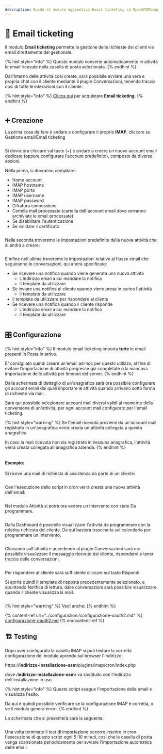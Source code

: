 ```yaml
---
description: Guida al modulo aggiuntivo Email ticketing in OpenSTAManager
---
```


# 📗 Email ticketing

Il modulo **Email ticketing** permette la gestione delle richieste dei clienti via email direttamente dal gestionale.&#x20;

{% hint style="info" %}
Questo modulo converte automaticamente in attività le email ricevute nella casella di posta selezionata.
{% endhint %}

Dall'interno delle attività così create, sarà possibile avviare una vera e propria chat con il cliente mediante il plugin Conversazioni, tenendo traccia così di tutte le interazioni con il cliente.

{% hint style="info" %}
[Clicca qui](https://shop.openstamanager.com/prodotto/email-ticketing/) per acquistare **Email ticketing**.
{% endhint %}

<figure><img src="../.gitbook/assets/immagine (850).png" alt=""><figcaption></figcaption></figure>

## ➕ Creazione

La prima cosa da fare è andare a configurare il proprio **IMAP**, cliccare su Gestione email/Email ticketing

<figure><img src="../.gitbook/assets/immagine (40).png" alt=""><figcaption></figcaption></figure>

Si dovrà ora cliccare sul tasto (+) e andare a creare un nuovo account email dedicato (oppure configurare l'account predefinito), composto da diverse sezioni.

Nella prima, si dovranno compilare:

* Nome account
* IMAP hostname
* IMAP porta
* IMAP username
* IMAP password
* Cifratura connessione
* Cartella mail processate (cartella dell'account email dove verranno archiviate le email processate)
* Se disabilitare l'autenticazione
* Se validare il certificato

<figure><img src="../.gitbook/assets/immagine (2) (1) (1).png" alt=""><figcaption></figcaption></figure>

Nella seconda troveremo le impostazioni predefinite della nuova attività che si andrà a creare:

<figure><img src="../.gitbook/assets/immagine (3) (1) (1).png" alt=""><figcaption></figcaption></figure>

E infine nell'ultima troveremo le impostazioni relative al flusso email che seguiranno le conversazioni, qui andrà specificato:

* Se ricevere una notifica quando viene generata una nuova attività
  * L'indirizzo email a cui mandare la notifica
  * Il template da utilizzare
* Se inviare una notifica al cliente quando viene presa in carico l'attività
  * Il template da utilizzare
* Il template da utilizzare per rispondere al cliente
* Se ricevere una notifica quando il cliente risponde
  * L'indirizzo email a cui mandare la notifica
  * Il template da utilizzare

<figure><img src="../.gitbook/assets/immagine (6) (1) (1).png" alt=""><figcaption></figcaption></figure>

## 🎛️ Configurazione

{% hint style="info" %}
Il modulo email ticketing importa **tutte** le email presenti in Posta in arrivo.

E' consigliato quindi creare un'email ad-hoc per questo utilizzo, al fine di evitare l'importazione di attività pregresse già completate o la mancava importazione delle attività per timeout del server.
{% endhint %}

Dalla schermata di dettaglio di un'anagrafica sarà ora possibile configurare gli account email dai quali importare le attività quando arrivano sotto forma di richieste via mail.

Sarà qui possibile selezionare account mail diversi validi al momento della conversione di un'attività, per ogni account mail configurato per l'email ticketing.

{% hint style="warning" %}
Se l'email ricevuta proviene da un'account mail registrato in un'anagrafica verrà creata un'attività collegata a questa anagrafica.

In caso la mail ricevuta non sia registrata in nessuna anagrafica, l'attività verrà creata collegata all'anagrafica azienda.
{% endhint %}

<figure><img src="../.gitbook/assets/immagine (7) (1) (1).png" alt=""><figcaption></figcaption></figure>

#### Esempio:

Si riceve una mail di richiesta di assistenza da parte di un cliente:

&#x20;                                                 &#x20;

<figure><img src="../.gitbook/assets/immagine (8) (1) (1).png" alt=""><figcaption></figcaption></figure>

Con l'esecuzione dello script in cron verrà creata una nuova attività dall'email:

<figure><img src="../.gitbook/assets/immagine (9) (1) (1).png" alt=""><figcaption></figcaption></figure>

Nel modulo Attività si potrà ora vedere un intervento con stato Da programmare.

<figure><img src="../.gitbook/assets/immagine (10) (1) (1).png" alt=""><figcaption></figcaption></figure>

Dalla Dashboard è possibile visualizzare l'attività da programmare con la relativa richiesta del cliente. Da qui basterà trascinarla sul calendario per programmare un intervento.

<figure><img src="../.gitbook/assets/immagine (11) (1) (1).png" alt=""><figcaption></figcaption></figure>

Cliccando sull'attività e accedendo al plugin Conversazioni sarà ora possibile visualizzare il messaggio ricevuto dal cliente, rispondervi e tener traccia delle conversazioni.

<figure><img src="../.gitbook/assets/immagine (12) (1) (1).png" alt=""><figcaption></figcaption></figure>

Per rispondere al cliente sarà sufficiente cliccare sul tasto Rispondi.

Si aprirà quindi il template di risposta precedentemente selezionato, e spuntando Notifica di lettura, dalle conversazioni sarà possibile visualizzare quando il cliente visualizza la mail.

<figure><img src="../.gitbook/assets/immagine (13) (1) (1).png" alt=""><figcaption></figcaption></figure>

{% hint style="warning" %}
Vedi anche:
{% endhint %}

{% content-ref url="../configurazioni/configurazione-oauth2.md" %}
[configurazione-oauth2.md](../configurazioni/configurazione-oauth2.md)
{% endcontent-ref %}

## 🏗️ Testing

Dopo aver configurato la casella IMAP si può testare la corretta configurazione del modulo aprendo sul browser l'indirizzo:

https://**indirizzo-installazione-osm**/plugins/imap/cron/index.php

dove /**indirizzo-installazione-osm**/ va sostituito con l'indirizzo dell'installazione in uso.

{% hint style="info" %}
Questo script esegue l'importazione delle email e visualizza l'esito.

Da qui è quindi possibile verificare se la configurazione IMAP è corretta, o se il modulo genera errori.
{% endhint %}

La schermata che si presenterà sarà la seguente:

<figure><img src="../.gitbook/assets/immagine (9) (1) (1).png" alt=""><figcaption></figcaption></figure>

Una volta terminato il test di importazione occorre inserire in cron l'esecuzione di questo script ogni 5-10 minuti, così che la casella di posta venga scansionata periodicamente per avviare l'importazione automatica delle email.
